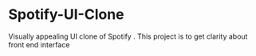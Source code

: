 # Spotify-UI-Clone
Visually appealing UI clone of Spotify . This project is to get clarity about front end interface
